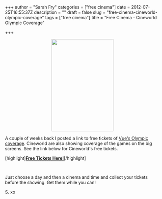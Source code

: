 +++
author = "Sarah Fry"
categories = ["free cinema"]
date = 2012-07-25T16:55:37Z
description = ""
draft = false
slug = "free-cinema-cineworld-olympic-coverage"
tags = ["free cinema"]
title = "Free Cinema - Cineworld Olympic Coverage"

+++


<p style="text-align: center;"><a href="http://sweetaspi.co.uk/images/2012/07/cineworldolympic.jpg"><img class="size-medium wp-image-1093 aligncenter" title="cineworldolympic" src="http://sweetaspi.co.uk/images/2012/07/cineworldolympic-202x300.jpg" alt="" width="202" height="300" /></a></p>
A couple of weeks back I posted a link to free tickets of <a title="Free Cinema – Olympic Coverage" href="http://sweetaspi.co.uk/free-cinema-olympic-coverage/">Vue's Olympic coverage</a>. Cineworld are also showing coverage of the games on the big screens. See the link below for Cineworld's free tickets.

[highlight]<strong><a href="http://www.cineworld.co.uk/films/event/olympics" target="_blank">Free Tickets Here!</a></strong>[/highlight]

&nbsp;

Just choose a day and then a cinema and time and collect your tickets before the showing. Get them while you can!

S. xo

